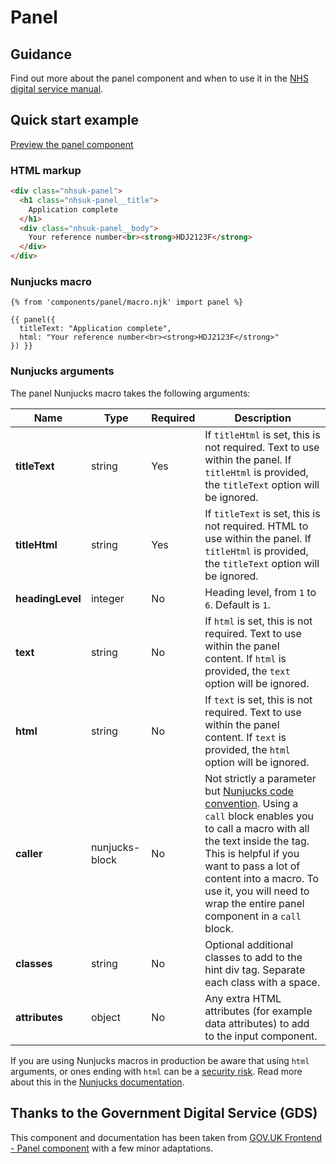 # Panel

## Guidance

Find out more about the panel component and when to use it in the [NHS digital service manual](https://service-manual.nhs.uk/design-system/components/panel).

## Quick start example

[Preview the panel component](https://nhsuk.github.io/nhsuk-frontend/components/panel/index.html)

### HTML markup

```html
<div class="nhsuk-panel">
  <h1 class="nhsuk-panel__title">
    Application complete
  </h1>
  <div class="nhsuk-panel__body">
    Your reference number<br><strong>HDJ2123F</strong>
  </div>
</div>
```

### Nunjucks macro

```
{% from 'components/panel/macro.njk' import panel %}

{{ panel({
  titleText: "Application complete",
  html: "Your reference number<br><strong>HDJ2123F</strong>"
}) }}
```

### Nunjucks arguments

The panel Nunjucks macro takes the following arguments:

| Name             | Type           | Required | Description                                                                                                                                                                                                                                                                                                                                            |
| ---------------- | -------------- | -------- | ------------------------------------------------------------------------------------------------------------------------------------------------------------------------------------------------------------------------------------------------------------------------------------------------------------------------------------------------------ |
| **titleText**    | string         | Yes      | If `titleHtml` is set, this is not required. Text to use within the panel. If `titleHtml` is provided, the `titleText` option will be ignored.                                                                                                                                                                                                         |
| **titleHtml**    | string         | Yes      | If `titleText` is set, this is not required. HTML to use within the panel. If `titleHtml` is provided, the `titleText` option will be ignored.                                                                                                                                                                                                         |
| **headingLevel** | integer        | No       | Heading level, from `1` to `6`. Default is `1`.                                                                                                                                                                                                                                                                                                        |
| **text**         | string         | No       | If `html` is set, this is not required. Text to use within the panel content. If `html` is provided, the `text` option will be ignored.                                                                                                                                                                                                                |
| **html**         | string         | No       | If `text` is set, this is not required. Text to use within the panel content. If `text` is provided, the `html` option will be ignored.                                                                                                                                                                                                                |
| **caller**       | nunjucks-block | No       | Not strictly a parameter but [Nunjucks code convention](https://mozilla.github.io/nunjucks/templating.html#call). Using a `call` block enables you to call a macro with all the text inside the tag. This is helpful if you want to pass a lot of content into a macro. To use it, you will need to wrap the entire panel component in a `call` block. |
| **classes**      | string         | No       | Optional additional classes to add to the hint div tag. Separate each class with a space.                                                                                                                                                                                                                                                              |
| **attributes**   | object         | No       | Any extra HTML attributes (for example data attributes) to add to the input component.                                                                                                                                                                                                                                                                 |

If you are using Nunjucks macros in production be aware that using `html` arguments, or ones ending with `html` can be a [security risk](https://developer.mozilla.org/en-US/docs/Glossary/Cross-site_scripting). Read more about this in the [Nunjucks documentation](https://mozilla.github.io/nunjucks/api.html#user-defined-templates-warning).

## Thanks to the Government Digital Service (GDS)

This component and documentation has been taken from [GOV.UK Frontend - Panel component](https://github.com/alphagov/govuk-frontend/tree/main/packages/govuk-frontend/src/govuk/components/panel) with a few minor adaptations.
